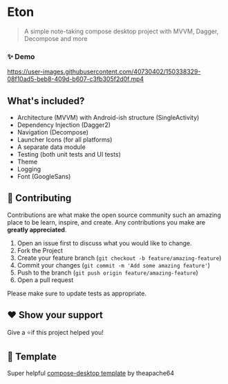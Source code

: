 # Eton

> A simple note-taking compose desktop project with MVVM, Dagger, Decompose and more

### ✨ Demo

https://user-images.githubusercontent.com/40730402/150338329-08f10ad5-beb8-409d-b607-c3fb305f2d0f.mp4


## What's included?

- Architecture (MVVM) with Android-ish structure (SingleActivity)
- Dependency Injection (Dagger2)
- Navigation (Decompose)
- Launcher Icons (for all platforms)
- A separate data module
- Testing (both unit tests and UI tests)
- Theme
- Logging
- Font (GoogleSans)

## 🤝 Contributing

Contributions are what make the open source community such an amazing place to be learn, inspire, and create. Any
contributions you make are **greatly appreciated**.

1. Open an issue first to discuss what you would like to change.
1. Fork the Project
1. Create your feature branch (`git checkout -b feature/amazing-feature`)
1. Commit your changes (`git commit -m 'Add some amazing feature'`)
1. Push to the branch (`git push origin feature/amazing-feature`)
1. Open a pull request

Please make sure to update tests as appropriate.

## ❤ Show your support

Give a ⭐️if this project helped you!

## 🚁 Template

Super helpful [compose-desktop template](https://github.com/theapache64/compose-desktop-template) by theapache64 
